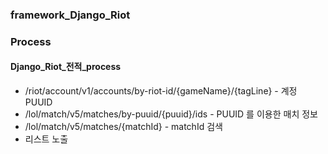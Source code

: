 ### framework_Django_Riot

### Process

#### Django_Riot_전적_process
- /riot/account/v1/accounts/by-riot-id/{gameName}/{tagLine} - 계정 PUUID
- /lol/match/v5/matches/by-puuid/{puuid}/ids - PUUID 를 이용한 매치 정보
- /lol/match/v5/matches/{matchId} - matchId 검색
- 리스트 노출
